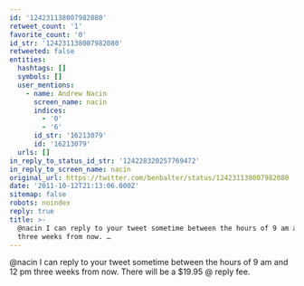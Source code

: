```yaml
---
id: '124231138007982080'
retweet_count: '1'
favorite_count: '0'
id_str: '124231138007982080'
retweeted: false
entities:
  hashtags: []
  symbols: []
  user_mentions:
    - name: Andrew Nacin
      screen_name: nacin
      indices:
        - '0'
        - '6'
      id_str: '16213079'
      id: '16213079'
  urls: []
in_reply_to_status_id_str: '124228320257769472'
in_reply_to_screen_name: nacin
original_url: https://twitter.com/benbalter/status/124231138007982080
date: '2011-10-12T21:13:06.000Z'
sitemap: false
robots: noindex
reply: true
title: >-
  @nacin I can reply to your tweet sometime between the hours of 9 am and 12 pm
  three weeks from now. …
---
```


@nacin I can reply to your tweet sometime between the hours of 9 am and 12 pm three weeks from now. There will be a $19.95 @ reply fee.
